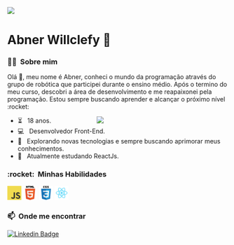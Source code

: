 ![](https://komarev.com/ghpvc/?username=AbnerWillclefy&color=006bed)

# Abner Willclefy :wave: &nbsp;

<h3> 🦸‍♂️ &nbsp;Sobre mim </h3>

<p>Olá 👋, meu nome é Abner, conheci o mundo da programação através do grupo de robótica que participei durante o ensino médio. Após o termino do meu curso, descobri a área de desenvolvimento e me reapaixonei pela programação. Estou sempre buscando aprender e alcançar o próximo nível :rocket:</p>
<img align="right" width="300" src="https://i2.wp.com/allhtaccess.info/wp-content/uploads/2018/03/programming.gif?fit=1281%2C716&ssl=1" />

- ⏳ &nbsp; 18 anos.
- 💻 &nbsp; Desenvolvedor Front-End.
- :thinking: &nbsp; Explorando novas tecnologias e sempre buscando aprimorar meus conhecimentos.
- :book: &nbsp; Atualmente estudando ReactJs.

<h3> :rocket: &nbsp;Minhas Habilidades </h3>

<code><img height="32" src="https://raw.githubusercontent.com/github/explore/80688e429a7d4ef2fca1e82350fe8e3517d3494d/topics/javascript/javascript.png" alt="Javascript"/></code>
<code><img height="32" src="https://raw.githubusercontent.com/github/explore/80688e429a7d4ef2fca1e82350fe8e3517d3494d/topics/html/html.png" alt="HTML5"/></code>
<code><img height="32" src="https://raw.githubusercontent.com/github/explore/80688e429a7d4ef2fca1e82350fe8e3517d3494d/topics/css/css.png" alt="CSS"/></code>
<code><img height="32" src="https://raw.githubusercontent.com/github/explore/80688e429a7d4ef2fca1e82350fe8e3517d3494d/topics/react/react.png" alt="React"/></code>

### 📫&nbsp; Onde me encontrar

[![Linkedin Badge](https://img.shields.io/badge/-AbnerWillclefy-blue?style=for-the-badge&logo=Linkedin&logoColor=white&link=https://www.linkedin.com/in/abner-willclefy/)](https://www.linkedin.com/in/abner-willclefy/)
